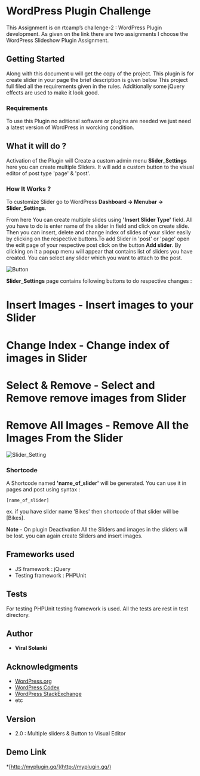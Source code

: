 # WordPress Plugin Challenge

This Assignment is on rtcamp’s challenge-2 : WordPress Plugin development. As given on the link there are two assignments I choose the WordPress Slideshow Plugin Assignment.

## Getting Started

Along with this document u will get the copy of the project. This plugin is for create slider in your page the brief description is given below
This project full filed all the requirements given in the rules. Additionally some jQuery effects are used to make it look good.

### Requirements

To use this Plugin no aditional software or plugins are needed we just need a latest version of WordPress in worcking condition.

## What it will do ?

Activation of the Plugin will Create a custom admin menu **Slider_Settings** here you can create multiple Sliders. It will add a custom button to the 
visual editor of post type 'page' & 'post'.   

### How It Works ?

To customize Slider go to WordPress **Dashboard -> Menubar -> Slider_Settings**. 

From here You can create multiple slides using <strong>'Insert Slider Type'</strong> field. All you have to do is enter name of the slider in field and click on create slide. 
Then you can insert, delete and change index of slides of your slider easily by clicking on the respective buttons.To add Slider in 'post' or 'page' open the edit page of your respective post click on the
button **Add slider**. By clicking on it a popup menu will appear that contains list of sliders you have created. You can select any slider which you want to attach to the post.  

![Button](/images/button.png)

**Slider_Settings** page contains following buttons to do respective changes :

# Insert Images - Insert images to your Slider
# Change Index - Change index of images in Slider
# Select & Remove - Select and Remove remove images from Slider 
# Remove All Images - Remove All the Images From the Slider 

![Slider_Setting](/images/Slider_Setting.png)

### Shortcode

A Shortcode named **'name_of_slider'** will be generated. You can use it in pages and post using syntax :
```
[name_of_slider]
```
ex. if you have slider name 'Bikes' then shortcode of that slider will be [Bikes].

**Note** - On plugin Deactivation All the Sliders and images in the sliders will be lost. you can again create Sliders and insert images.

## Frameworks used

* JS framework : jQuery
* Testing framework : PHPUnit

## Tests

For testing PHPUnit testing framework is used. All the tests are rest in test directory.

## Author

* **Viral Solanki** 

## Acknowledgments

* [WordPress.org](https://wordpress.org)
* [WordPress Codex](https://codex.wordpress.org)
* [WordPress StackExchange](https://codex.wordpress.stackexchange.com)
* etc

## Version

* 2.0 : Multiple sliders & Button to Visual Editor

## Demo Link

*[http://myplugin.gq/](http://myplugin.gq/) 
